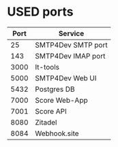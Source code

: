 # USED ports

| Port | Service            |
|------|--------------------|
| 25   | SMTP4Dev SMTP port |
| 143  | SMTP4Dev IMAP port |
| 3000 | It-tools           |
| 5000 | SMTP4Dev Web UI    |
| 5432 | Postgres DB        |
| 7000 | Score Web-App      |
| 7001 | Score API          |
| 8080 | Zitadel            |
| 8084 | Webhook.site       |
